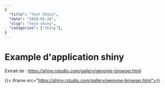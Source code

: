 ```yaml
---
{
  "title": "Test Shiny",
  "date": "2018-01-26",
  "slug": "test-shiny",
  "categories": ["shiny"],
}
---
```


# Example d'application shiny 

Extrait de : https://shiny.rstudio.com/gallery/genome-browser.html

{{< iframe src="https://shiny.rstudio.com/gallery/genome-browser.html">}}

